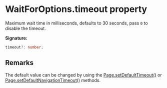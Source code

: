# WaitForOptions.timeout property

Maximum wait time in milliseconds, defaults to 30 seconds, pass `0` to disable the timeout.

**Signature:**

```typescript
timeout?: number;
```

## Remarks

The default value can be changed by using the [Page.setDefaultTimeout()](./puppeteer.page.setdefaulttimeout.md) or [Page.setDefaultNavigationTimeout()](./puppeteer.page.setdefaultnavigationtimeout.md) methods.
